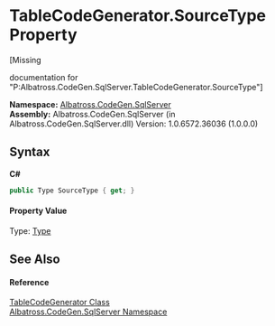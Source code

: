 # TableCodeGenerator.SourceType Property 
 

\[Missing <summary> documentation for "P:Albatross.CodeGen.SqlServer.TableCodeGenerator.SourceType"\]

**Namespace:**&nbsp;<a href="9727DDEC.md">Albatross.CodeGen.SqlServer</a><br />**Assembly:**&nbsp;Albatross.CodeGen.SqlServer (in Albatross.CodeGen.SqlServer.dll) Version: 1.0.6572.36036 (1.0.0.0)

## Syntax

**C#**<br />
``` C#
public Type SourceType { get; }
```


#### Property Value
Type: <a href="http://msdn2.microsoft.com/en-us/library/42892f65" target="_blank">Type</a>

## See Also


#### Reference
<a href="2C3F99FB.md">TableCodeGenerator Class</a><br /><a href="9727DDEC.md">Albatross.CodeGen.SqlServer Namespace</a><br />